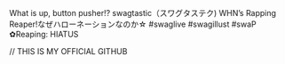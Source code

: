 What is up, button pusher!?
swagtastic（スワグタステク)
WHN’s Rapping Reaper!なぜハローネーションなのか☆
#swaglive #swagillust #swaP 
✿Reaping: HIATUS 

// THIS IS MY OFFICIAL GITHUB
